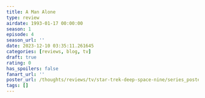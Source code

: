 ```yaml
---
title: A Man Alone
type: review
airdate: 1993-01-17 00:00:00
season: 1
episode: 4
season_url: ''
date: 2023-12-10 03:35:11.261645
categories: [reviews, blog, tv]
draft: true
rating: 0
has_spoilers: false
fanart_url: ''
poster_url: /thoughts/reviews/tv/star-trek-deep-space-nine/series_poster.jpg
tags: []
---
```


